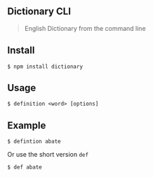 ##  Dictionary CLI
> English Dictionary from the command line 

## Install
```
$ npm install dictionary 
```

## Usage
```
$ definition <word> [options]
```

## Example
```
$ defintion abate
```
Or use the short version `def`
```
$ def abate
```

